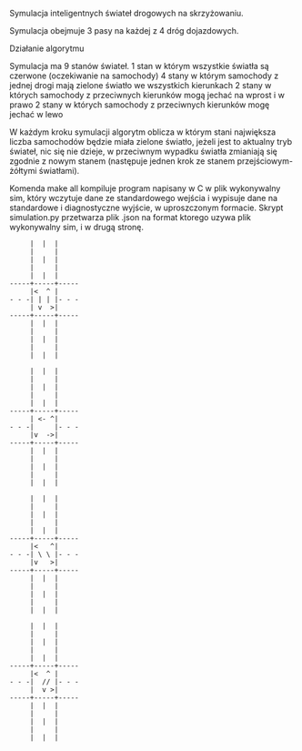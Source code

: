 Symulacja inteligentnych świateł drogowych na skrzyżowaniu.

Symulacja obejmuje 3 pasy na każdej z 4 dróg dojazdowych.

Działanie algorytmu

Symulacja ma 9 stanów świateł.
1 stan w którym wszystkie światła są czerwone (oczekiwanie na samochody)
4 stany w którym samochody z jednej drogi mają zielone światło we wszystkich kierunkach
2 stany w których samochody z przeciwnych kierunków mogą jechać na wprost i w prawo
2 stany w których samochody z przeciwnych kierunków mogę jechać w lewo

W każdym kroku symulacji algorytm oblicza w którym stani największa liczba samochodów będzie miała zielone światło, jeżeli jest to aktualny tryb świateł, nic się nie dzieje, w przeciwnym wypadku światła zmianiają się zgodnie z nowym stanem (następuje jednen krok ze stanem przejściowym- żółtymi światłami).

Komenda make all kompiluje program napisany w C w plik wykonywalny sim, który wczytuje dane ze standardowego wejścia i wypisuje dane na standardowe i diagnostyczne wyjście, w uproszczonym formacie.
Skrypt simulation.py przetwarza plik .json na format ktorego uzywa plik wykonywalny sim, i w drugą stronę.

```
     |  |  |
     |     |
     |  |  |
     |     |
     |  |  |
-----+-----+-----
     |<  ^ |     
- - -| | | |- - -
     | v  >|     
-----+-----+-----
     |  |  |
     |     |
     |  |  |
     |     |
     |  |  |

	 |  |  |
     |     |
     |  |  |
     |     |
     |  |  |
-----+-----+-----
     | <- ^|     
- - -|     |- - -
     |v  ->|     
-----+-----+-----
     |  |  |
     |     |
     |  |  |
     |     |
     |  |  |

     |  |  |
     |     |
     |  |  |
     |     |
     |  |  |
-----+-----+-----
     |<   ^|     
- - -| \ \ |- - -
     |v   >|     
-----+-----+-----
     |  |  |
     |     |
     |  |  |
     |     |
     |  |  |

     |  |  |
     |     |
     |  |  |
     |     |
     |  |  |
-----+-----+-----
     |<  ^ |     
- - -|  // |- - -
     |  v >|     
-----+-----+-----
     |  |  |
     |     |
     |  |  |
     |     |
     |  |  |
```